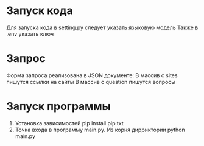 ﻿# Запуск кода
Для запуска кода в setting.py следует указать языковую модель
Также в .env указать ключ 

# Запрос
Форма запроса реализована в JSON документе:
    В массив с sites пишутся ссылки на сайты
    В массив с question пишутся вопросы

# Запуск программы
1) Установка зависимостей pip install pip.txt
2) Точка входа в программу main.py. Из корня дирриктории python main.py